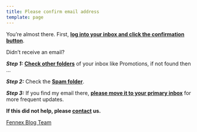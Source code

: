 ```yaml
---
title: Please confirm email address
template: page
---
```

You’re almost there. First, **<span style="text-decoration:underline;">log into your inbox and click the confirmation button</span>**.

Didn’t receive an email?

**_Step 1:_** **<span style="text-decoration:underline;">Check other folders</span>** of your inbox like Promotions, if not found then ...

**_Step 2:_** Check the **<span style="text-decoration:underline;">Spam folder</span>**. 

**_Step 3:_** If you find my email there, **<span style="text-decoration:underline;">please move it to your primary inbox</span>** for more frequent updates. 

**If this did not help, please [contact](/contact/) us.**


[Fennex Blog Team](/contact/)

